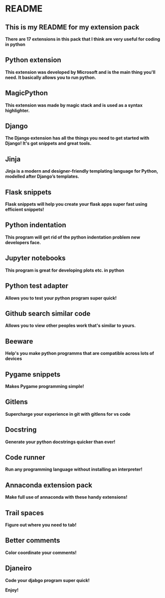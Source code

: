 # README

## This is my README for my extension pack

**There are 17 extensions in this pack that I think are very useful for coding in python**

## Python extension

**This extension was developed by Microsoft and is the main thing you'll need. It basically allows you to run python.**

##  MagicPython

**This extension was made by magic stack and is used as a syntax highlighter.**

##  Django

**The Django extension has all the things you need to get started  with Django! It's got snippets and great tools.**

##  Jinja

**Jinja is a modern and designer-friendly templating language for Python, modelled after Django’s templates.**

##  Flask snippets

**Flask snippets will help you create your flask apps super fast using efficient snippets!**

##  Python indentation

**This program will get rid of the python indentation problem new developers face.**

##  Jupyter notebooks

**This program is great for developing plots etc. in python**

##  Python test adapter

**Allows you to test your python program super quick!**

##  Github search similar code

**Allows you to view other peoples work that's similar to yours.**

##  Beeware

**Help's you make python programms that are compatible across lots of devices**

##  Pygame snippets

**Makes Pygame programming simple!**

##  Gitlens

**Supercharge your experience in git with gitlens for vs code**

##  Docstring

**Generate your python docstrings quicker than ever!**

##  Code runner

**Run any programming language without installing an interpreter!**

##  Annaconda extension pack

**Make full use of annaconda with these handy extensions!**

##  Trail spaces

**Figure out where you need to tab!**

##  Better comments

**Color coordinate your comments!**

##  Djaneiro

**Code your djabgo program super quick!**

**Enjoy!**
